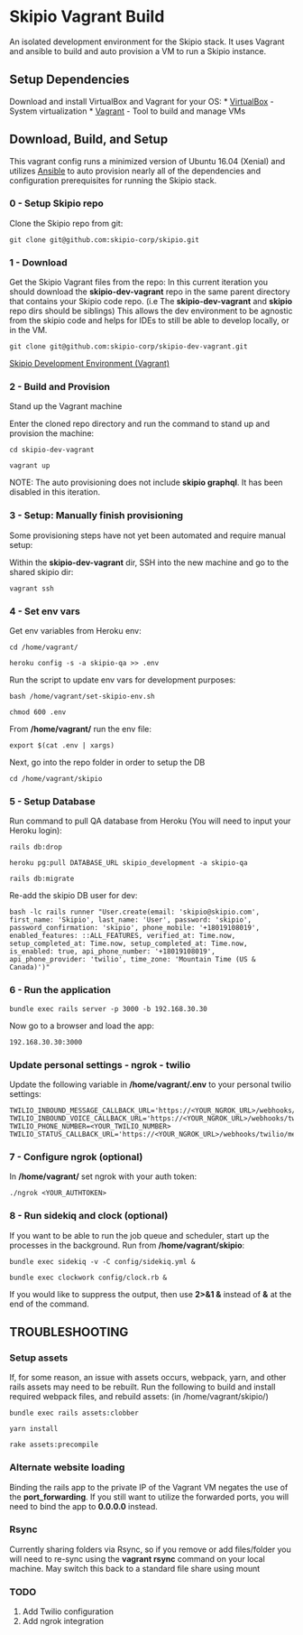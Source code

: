 # Skipio Vagrant Build
An isolated development environment for the Skipio stack. It uses Vagrant and ansible to build and auto provision a VM to run a Skipio instance.

## Setup Dependencies
Download and install VirtualBox and Vagrant for your OS:
    * [VirtualBox](https://www.virtualbox.org/wiki/Downloads/) - System virtualization
    * [Vagrant](https://www.vagrantup.com/downloads.html) - Tool to build and manage VMs

## Download, Build, and Setup
This vagrant config runs a minimized version of Ubuntu 16.04 (Xenial) and utilizes [Ansible](https://www.ansible.com/resources/get-started) to auto provision nearly all of the dependencies and configuration prerequisites for running the Skipio stack.


### 0 - Setup Skipio repo
Clone the Skipio repo from git:
```
git clone git@github.com:skipio-corp/skipio.git
```

### 1 - Download
Get the Skipio Vagrant files from the repo:
In this current iteration you should download the **skipio-dev-vagrant** repo in the same parent directory that contains your Skipio code repo. (i.e The **skipio-dev-vagrant** and **skipio** repo dirs should be siblings) This allows the dev environment to be agnostic from the skipio code and helps for IDEs to still be able to develop locally, or in the VM.

```
git clone git@github.com:skipio-corp/skipio-dev-vagrant.git 
```

[Skipio Development Environment (Vagrant)](https://github.com/skipio-corp/skipio-dev-vagrant)


### 2 - Build and Provision
Stand up the Vagrant machine

Enter the cloned repo directory and run the command to stand up and provision the machine:
```
cd skipio-dev-vagrant
```

```
vagrant up
```

NOTE: The auto provisioning does not include **skipio graphql**. It has been disabled in this iteration.


### 3 - Setup: Manually finish provisioning
Some provisioning steps have not yet been automated and require manual setup:

Within the **skipio-dev-vagrant** dir, SSH into the new machine and go to the shared skipio dir:
```
vagrant ssh
```

### 4 - Set env vars
Get env variables from Heroku env:
```
cd /home/vagrant/
```

```
heroku config -s -a skipio-qa >> .env
```

Run the script to update env vars for development purposes:
```
bash /home/vagrant/set-skipio-env.sh
```

```
chmod 600 .env
```

From **/home/vagrant/** run the env file:
```
export $(cat .env | xargs)
```

Next, go into the repo folder in order to setup the DB
```
cd /home/vagrant/skipio
```


### 5 - Setup Database
Run command to pull QA database from Heroku (You will need to input your Heroku login):
```
rails db:drop
```

```
heroku pg:pull DATABASE_URL skipio_development -a skipio-qa
```

```
rails db:migrate
```

Re-add the skipio DB user for dev:
```
bash -lc rails runner "User.create(email: 'skipio@skipio.com', first_name: 'Skipio', last_name: 'User', password: 'skipio', password_confirmation: 'skipio', phone_mobile: '+18019108019', enabled_features: ::ALL_FEATURES, verified_at: Time.now, setup_completed_at: Time.now, setup_completed_at: Time.now, is_enabled: true, api_phone_number: '+18019108019', api_phone_provider: 'twilio', time_zone: 'Mountain Time (US & Canada)')"
```


### 6 - Run the application

```
bundle exec rails server -p 3000 -b 192.168.30.30
```

Now go to a browser and load the app:
```
192.168.30.30:3000
```

### Update personal settings - ngrok - twilio
Update the following variable in **/home/vagrant/.env** to your personal twilio settings:
```
TWILIO_INBOUND_MESSAGE_CALLBACK_URL='https://<YOUR_NGROK_URL>/webhooks/twilio/messaging'
TWILIO_INBOUND_VOICE_CALLBACK_URL='https://<YOUR_NGROK_URL>/webhooks/twilio/voice'
TWILIO_PHONE_NUMBER=<YOUR_TWILIO_NUMBER>
TWILIO_STATUS_CALLBACK_URL='https://<YOUR_NGROK_URL>/webhooks/twilio/messaging'
```

### 7 - Configure ngrok (optional)
In **/home/vagrant/** set ngrok with your auth token:
```
./ngrok <YOUR_AUTHTOKEN>
```


### 8 - Run sidekiq and clock (optional)
If you want to be able to run the job queue and scheduler, start up the processes in the background. Run from **/home/vagrant/skipio**:
```
bundle exec sidekiq -v -C config/sidekiq.yml &
```

```
bundle exec clockwork config/clock.rb &
```

If you would like to suppress the output, then use **2>&1 &** instead of **&** at the end of the command.


## TROUBLESHOOTING

### Setup assets
If, for some reason, an issue with assets occurs, webpack, yarn, and other rails assets may need to be rebuilt. Run the following to build and install required webpack files, and rebuild assets: (in /home/vagrant/skipio/)

```
bundle exec rails assets:clobber
```
 
```
yarn install
```
```
rake assets:precompile
```


### Alternate website loading
Binding the rails app to the private IP of the Vagrant VM negates the use of the **port_forwarding**. If you still want to utilize the forwarded ports, you will need to bind the app to **0.0.0.0** instead.

### Rsync
Currently sharing folders via Rsync, so if you remove or add files/folder you will need to re-sync using the **vagrant rsync** command on your local machine. May switch this back to a standard file share using mount

### TODO
1) Add Twilio configuration
2) Add ngrok integration